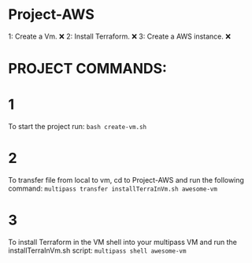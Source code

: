 # Project-AWS
1: Create a Vm. ❌
2: Install Terraform. ❌
3: Create a AWS instance. ❌ 


# PROJECT COMMANDS:

# 1
To start the project run:
`bash create-vm.sh`

# 2
To transfer file from local to vm, cd to Project-AWS and run the following command:
`multipass transfer installTerraInVm.sh awesome-vm`


# 3
To install Terraform in the VM shell into your multipass VM and run the installTerraInVm.sh script: 
`multipass shell awesome-vm`

